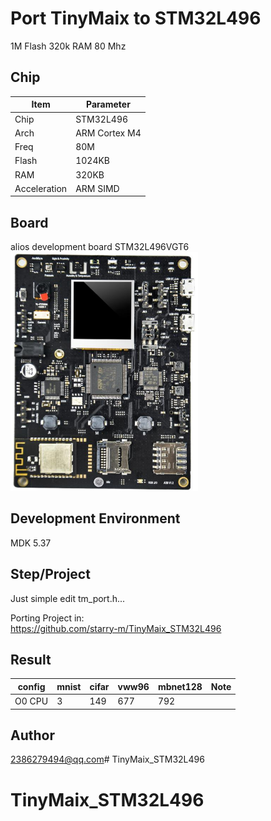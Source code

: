 # Port TinyMaix to STM32L496
1M Flash 
320k RAM
80 Mhz

## Chip
|Item |Parameter|
|--   |--|
|Chip |STM32L496|
|Arch |ARM Cortex M4|
|Freq |80M |
|Flash|1024KB|
|RAM  |320KB|
|Acceleration| ARM SIMD|



## Board
alios development board STM32L496VGT6
<a href="image/board.png"><img width=300 src="image/board.png"/></a>

## Development Environment
MDK 5.37

## Step/Project
Just simple edit tm_port.h...   

Porting Project in:   
https://github.com/starry-m/TinyMaix_STM32L496



## Result
|config  |mnist|cifar|vww96|mbnet128|Note|
|---     |---  |---  |---    |---     |---|
|O0 CPU  |3    |149  |677    |792     ||






## Author
2386279494@qq.com# TinyMaix_STM32L496
# TinyMaix_STM32L496
